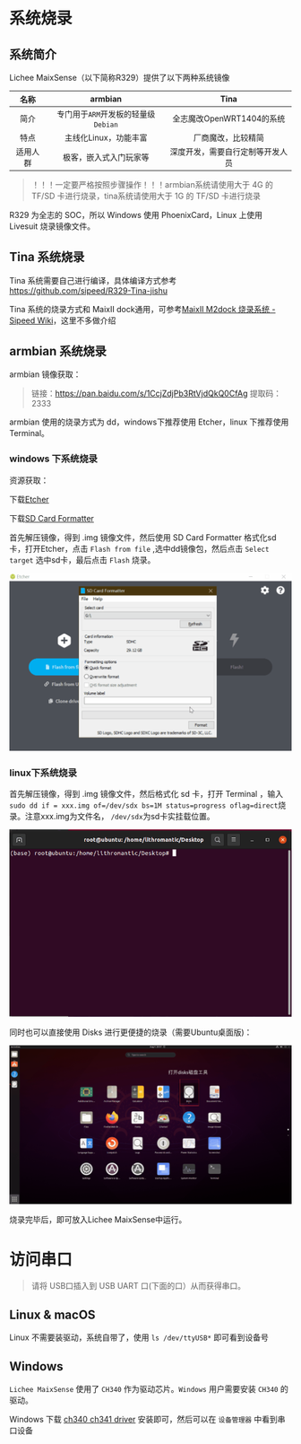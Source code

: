 # 系统烧录


## 系统简介

Lichee MaixSense（以下简称R329）提供了以下两种系统镜像

|   名称   |               armbian               |               Tina               |
| :------: | :---------------------------------: | :------------------------------: |
|   简介   | 专门用于`ARM`开发板的轻量级`Debian` |    全志魔改OpenWRT1404的系统     |
|   特点   |        主线化Linux，功能丰富        |        厂商魔改，比较精简        |
| 适用人群 |       极客，嵌入式入门玩家等        | 深度开发，需要自行定制等开发人员 |

> ！！！一定要严格按照步骤操作！！！armbian系统请使用大于 4G 的 TF/SD 卡进行烧录，tina系统请使用大于 1G 的 TF/SD 卡进行烧录

R329 为全志的 SOC，所以 Windows 使用 PhoenixCard，Linux 上使用 Livesuit 烧录镜像文件。

## Tina 系统烧录

Tina 系统需要自己进行编译，具体编译方式参考<https://github.com/sipeed/R329-Tina-jishu>

Tina 系统的烧录方式和 MaixII dock通用，可参考[MaixII M2dock 烧录系统 - Sipeed Wiki](./../M2/flash.md)，这里不多做介绍

## armbian 系统烧录

armbian 镜像获取：

> 链接：<https://pan.baidu.com/s/1CcjZdjPb3RtVjdQkQ0CfAg> 提取码：2333 


armbian 使用的烧录方式为 dd，windows下推荐使用 Etcher，linux 下推荐使用 Terminal。

### windows 下系统烧录

资源获取：

下载[Etcher](https://www.balena.io/etcher/ "Etcher")

下载[SD Card Formatter](https://www.sdcard.org/downloads/formatter/eula_windows/SDCardFormatterv5_WinEN.zip "SDCardFormatter")

首先解压镜像，得到 .img 镜像文件，然后使用 SD Card Formatter 格式化sd卡，打开Etcher，点击 `Flash from file` ,选中dd镜像包，然后点击 `Select target` 选中sd卡，最后点击 `Flash` 烧录。 

![95133](./assets/95133.gif)

### linux下系统烧录

首先解压镜像，得到 .img 镜像文件，然后格式化 sd 卡，打开 Terminal ，输入  `sudo dd if = xxx.img of=/dev/sdx bs=1M status=progress oflag=direct`烧录。注意xxx.img为文件名，  `/dev/sdx`为sd卡实挂载位置。

![2021-08-05-11-44-49](./assets/2021-08-05-11-44-49.gif)

同时也可以直接使用 Disks 进行更便捷的烧录（需要Ubuntu桌面版)：

![2021080511-46-53](./assets/2021080511-46-53.gif)

烧录完毕后，即可放入Lichee MaixSense中运行。



# 访问串口

> 请将 USB口插入到 USB UART 口(下面的口）从而获得串口。

## Linux & macOS

Linux 不需要装驱动，系统自带了，使用 `ls /dev/ttyUSB*` 即可看到设备号

## Windows

`Lichee MaixSense` 使用了 `CH340` 作为驱动芯片。`Windows` 用户需要安装 `CH340` 的驱动。

Windows 下载 [ch340 ch341 driver](https://api.dl.sipeed.com/shareURL/MAIX/tools/ch340_ch341_driver) 安装即可，然后可以在 `设备管理器` 中看到串口设备